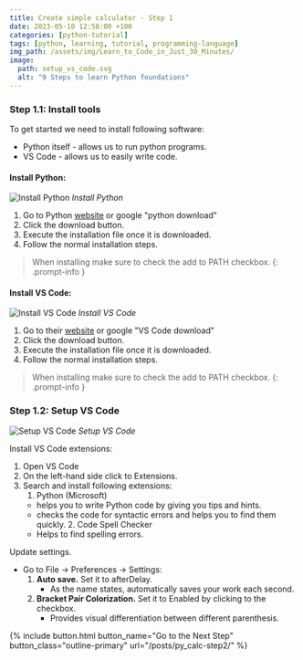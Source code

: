```yaml
--- 
title: Create simple calculator - Step 1
date: 2023-05-10 12:58:00 +100
categories: [python-tutorial]
tags: [python, learning, tutorial, programming-language]
img_path: /assets/img/Learn_to_Code_in_Just_30_Minutes/
image:
  path: setup_vs_code.svg
  alt: "9 Steps to learn Python foundations"
---
```


### Step 1.1: Install tools

To get started we need to install following software:
- Python itself - allows us to run python programs.
- VS Code - allows us to easily write code.

#### Install Python:
![Install Python](install_python.svg)
_Install Python_

1. Go to Python [website](https://www.python.org/downloads/)  or google "python download" 
2. Click the download button.
3. Execute the installation file once it is downloaded.
4. Follow the normal installation steps. 
> When installing make sure to check the add to PATH checkbox. 
    {: .prompt-info }

#### Install VS Code:

![Install VS Code](install_vs_code.svg)
_Install VS Code_
1. Go to their [website](https://code.visualstudio.com/download) or google "VS Code download"
2. Click the download button. 
3. Execute the installation file once it is downloaded.
4. Follow the normal installation steps. 
> When installing make sure to check the add to PATH checkbox.
    {: .prompt-info }


### Step 1.2: Setup VS Code

![Setup VS Code](setup_vs_code.svg)
_Setup VS Code_


Install VS Code extensions:
1. Open VS Code
2. On the left-hand side click to Extensions.
3. Search and install following extensions:
     1. Python (Microsoft) 
   - helps you to write Python code by giving you tips and hints.
   - checks the code for syntactic errors and helps you to find them quickly.
     2. Code Spell Checker
   - Helps to find spelling errors. 

Update settings. 
- Go to File -> Preferences -> Settings:
    1. **Auto save.** Set it to afterDelay.
       - As the name states, automatically saves your work each second.
    2. **Bracket Pair Colorization.** Set it to Enabled by clicking to the checkbox.
       - Provides visual differentiation between different parenthesis. 
 
 {% include button.html button_name="Go to the Next Step" button_class="outline-primary" url="/posts/py_calc-step2/" %}

